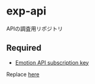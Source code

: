 # exp-api
APIの調査用リポジトリ

## Required

- [Emotion API subscription key](https://www.microsoft.com/cognitive-services/en-US/subscriptions)

Replace [here](https://github.com/haltokyo-gmo/exp-api/blob/master/index.js#L76)
